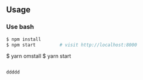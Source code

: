 
## Usage

### Use bash

```bash
$ npm install
$ npm start         # visit http://localhost:8000
```
$ yarn omstall
$ yarn start
```

ddddd

